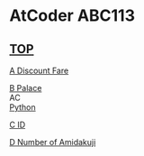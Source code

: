 # AtCoder ABC113  

## [TOP](https://atcoder.jp/contests/abc113)  

[A Discount Fare](https://atcoder.jp/contests/abc113/tasks/abc113_a)   

[](https://atcoder.jp/contests/abc113/submissions/)  

[B Palace](https://atcoder.jp/contests/abc113/tasks/abc113_b)   
AC  
[Python](https://atcoder.jp/contests/abc113/submissions/15686507)  

[C ID](https://atcoder.jp/contests/abc113/tasks/abc113_c)   

[](https://atcoder.jp/contests/abc113/submissions/)  

[D Number of Amidakuji](https://atcoder.jp/contests/abc113/tasks/abc113_d)   

[](https://atcoder.jp/contests/abc113/submissions/)  

